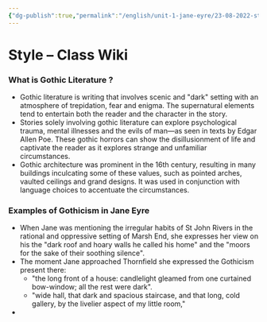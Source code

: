 ```yaml
---
{"dg-publish":true,"permalink":"/english/unit-1-jane-eyre/23-08-2022-style-class-wiki/","dgHomeLink":true,"dgPassFrontmatter":true}
---
```


# Style – Class Wiki
### What is Gothic Literature ?
- Gothic literature is writing that involves scenic and "dark" setting with an atmosphere of trepidation, fear and enigma. The supernatural elements tend to entertain both the reader and the character in the story. 
- Stories solely involving gothic literature can explore psychological trauma, mental illnesses and the evils of man—as seen in texts by Edgar Allen Poe. These gothic horrors can show the disillusionment of life and captivate the reader as it explores strange and unfamiliar circumstances.
- Gothic architecture was prominent in the 16th century, resulting in many buildings inculcating some of these values, such as pointed arches, vaulted ceilings and grand designs. It was used in conjunction with language choices to accentuate the circumstances.

### Examples of Gothicism in Jane Eyre
- When Jane was mentioning the irregular habits of St John Rivers in the rational and oppressive setting of Marsh End, she expresses her view on his the "dark roof and hoary walls he called his home" and the "moors for the sake of their soothing silence".
- The moment Jane approached Thornfield she expressed the Gothicism present there:
	- "the long front of a house: candlelight gleamed from one curtained bow-window; all the rest were dark".
	- "wide hall, that dark and spacious staircase, and that long, cold gallery, by the livelier aspect of my little room,"
- 
